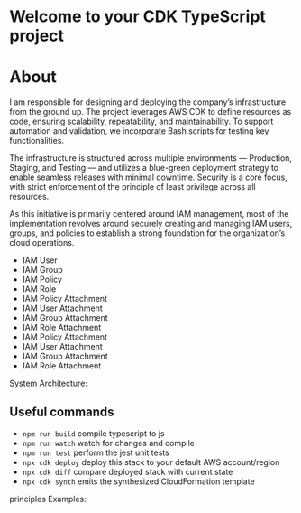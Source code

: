 # Welcome to your CDK TypeScript project

# About

I am responsible for designing and deploying the company’s infrastructure from the ground up. The project leverages AWS CDK to define resources as code, ensuring scalability, repeatability, and maintainability. To support automation and validation, we incorporate Bash scripts for testing key functionalities.

The infrastructure is structured across multiple environments — Production, Staging, and Testing — and utilizes a blue-green deployment strategy to enable seamless releases with minimal downtime. Security is a core focus, with strict enforcement of the principle of least privilege across all resources.

As this initiative is primarily centered around IAM management, most of the implementation revolves around securely creating and managing IAM users, groups, and policies to establish a strong foundation for the organization’s cloud operations.

- IAM User
- IAM Group
- IAM Policy
- IAM Role
- IAM Policy Attachment
- IAM User Attachment
- IAM Group Attachment
- IAM Role Attachment
- IAM Policy Attachment
- IAM User Attachment
- IAM Group Attachment
- IAM Role Attachment

System Architecture:

## Useful commands

- `npm run build` compile typescript to js
- `npm run watch` watch for changes and compile
- `npm run test` perform the jest unit tests
- `npx cdk deploy` deploy this stack to your default AWS account/region
- `npx cdk diff` compare deployed stack with current state
- `npx cdk synth` emits the synthesized CloudFormation template

principles Examples:
